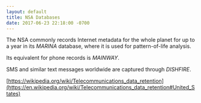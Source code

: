 ```yaml
---
layout: default
title: NSA Databases
date: 2017-06-23 22:18:00 -0700
---
```


The NSA commonly records Internet metadata for the whole planet for up to a year in its *MARINA* database, where it is used for pattern-of-life analysis. 

Its equivalent for phone records is *MAINWAY*.

SMS and similar text messages worldwide are captured through *DISHFIRE*.

[https://wikipedia.org/wiki/Telecommunications_data_retention](https://en.wikipedia.org/wiki/Telecommunications_data_retention#United_States)
